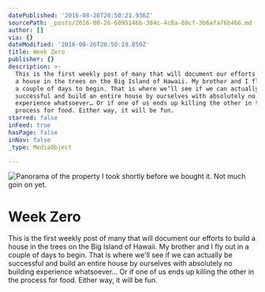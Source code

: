 ```yaml
---
datePublished: '2016-08-26T20:50:21.936Z'
sourcePath: _posts/2016-08-26-6095146b-384c-4c8a-80cf-3b6afa76b466.md
author: []
via: {}
dateModified: '2016-08-26T20:50:19.859Z'
title: Week Zero
publisher: {}
description: >-
  This is the first weekly post of many that will document our efforts to build
  a house in the trees on the Big Island of Hawaii. My brother and I fly out in
  a couple of days to begin. That is where we’ll see if we can actually be
  successful and build an entire house by ourselves with absolutely no building
  experience whatsoever… Or if one of us ends up killing the other in the
  process for food. Either way, it will be fun.
starred: false
inFeed: true
hasPage: false
inNav: false
_type: MediaObject

---
```

![Panorama of the property I took shortly before we bought it. Not much goin on yet.](https://the-grid-user-content.s3-us-west-2.amazonaws.com/58cb0221-ef25-4791-a5c3-0340d541b05b.jpg)

# Week Zero

This is the first weekly post of many that will document our efforts to build a house in the trees on the Big Island of Hawaii. My brother and I fly out in a couple of days to begin. That is where we'll see if we can actually be successful and build an entire house by ourselves with absolutely no building experience whatsoever... Or if one of us ends up killing the other in the process for food. Either way, it will be fun.